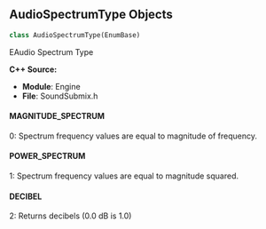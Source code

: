 ## AudioSpectrumType Objects

```python
class AudioSpectrumType(EnumBase)
```

EAudio Spectrum Type

**C++ Source:**

- **Module**: Engine
- **File**: SoundSubmix.h

<a id="unreal.AudioSpectrumType.MAGNITUDE_SPECTRUM"></a>

#### MAGNITUDE_SPECTRUM

0: Spectrum frequency values are equal to magnitude of frequency.

<a id="unreal.AudioSpectrumType.POWER_SPECTRUM"></a>

#### POWER_SPECTRUM

1: Spectrum frequency values are equal to magnitude squared.

<a id="unreal.AudioSpectrumType.DECIBEL"></a>

#### DECIBEL

2: Returns decibels (0.0 dB is 1.0)

<a id="unreal.GainParamMode"></a>
